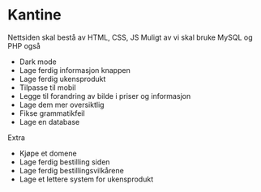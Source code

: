 # Kantine

Nettsiden skal bestå av HTML, CSS, JS
Muligt av vi skal bruke MySQL og PHP også

- Dark mode
- Lage ferdig informasjon knappen
- Lage ferdig ukensprodukt
- Tilpasse til mobil
- Legge til forandring av bilde i priser og informasjon
- Lage dem mer oversiktlig
- Fikse grammatikfeil
- Lage en database


Extra
- Kjøpe et domene
- Lage ferdig bestilling siden
- Lage ferdig bestillingsvilkårene
- Lage et lettere system for ukensprodukt
